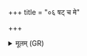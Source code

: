 +++
title = "०६ षट् च मे"

+++
<details><summary>मूलम् (GR)</summary>

षट् च मे षष्टिश् च  
(…) ॥ +++(see 1bcd)+++
</details>